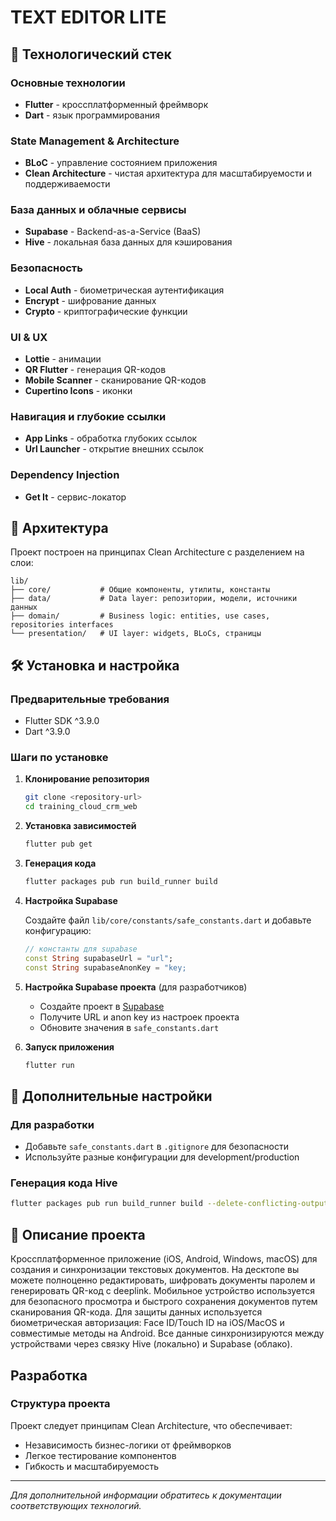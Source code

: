 # TEXT EDITOR LITE

## 🚀 Технологический стек

### Основные технологии

- **Flutter** - кроссплатформенный фреймворк
- **Dart** - язык программирования

### State Management & Architecture

- **BLoC** - управление состоянием приложения
- **Clean Architecture** - чистая архитектура для масштабируемости и поддерживаемости

### База данных и облачные сервисы

- **Supabase** - Backend-as-a-Service (BaaS)
- **Hive** - локальная база данных для кэширования

### Безопасность

- **Local Auth** - биометрическая аутентификация
- **Encrypt** - шифрование данных
- **Crypto** - криптографические функции

### UI & UX

- **Lottie** - анимации
- **QR Flutter** - генерация QR-кодов
- **Mobile Scanner** - сканирование QR-кодов
- **Cupertino Icons** - иконки

### Навигация и глубокие ссылки

- **App Links** - обработка глубоких ссылок
- **Url Launcher** - открытие внешних ссылок

### Dependency Injection

- **Get It** - сервис-локатор

## 📁 Архитектура

Проект построен на принципах Clean Architecture с разделением на слои:

```
lib/
├── core/           # Общие компоненты, утилиты, константы
├── data/           # Data layer: репозитории, модели, источники данных
├── domain/         # Business logic: entities, use cases, repositories interfaces
└── presentation/   # UI layer: widgets, BLoCs, страницы
```

## 🛠 Установка и настройка

### Предварительные требования

- Flutter SDK ^3.9.0
- Dart ^3.9.0

### Шаги по установке

1. **Клонирование репозитория**

   ```bash
   git clone <repository-url>
   cd training_cloud_crm_web
   ```

2. **Установка зависимостей**

   ```bash
   flutter pub get
   ```

3. **Генерация кода**

   ```bash
   flutter packages pub run build_runner build
   ```

4. **Настройка Supabase**

   Создайте файл `lib/core/constants/safe_constants.dart` и добавьте конфигурацию:

   ```dart
   // константы для supabase
   const String supabaseUrl = "url";
   const String supabaseAnonKey = "key;
   ```

5. **Настройка Supabase проекта** (для разработчиков)

   - Создайте проект в [Supabase](https://supabase.com)
   - Получите URL и anon key из настроек проекта
   - Обновите значения в `safe_constants.dart`

6. **Запуск приложения**
   ```bash
   flutter run
   ```

## 🔧 Дополнительные настройки

### Для разработки

- Добавьте `safe_constants.dart` в `.gitignore` для безопасности
- Используйте разные конфигурации для development/production

### Генерация кода Hive

```bash
flutter packages pub run build_runner build --delete-conflicting-outputs
```

## 📝 Описание проекта

Кроссплатформенное приложение (iOS, Android, Windows, macOS) для создания и синхронизации текстовых документов. На десктопе вы можете полноценно редактировать, шифровать документы паролем и генерировать QR-код с deeplink. Мобильное устройство используется для безопасного просмотра и быстрого сохранения документов путем сканирования QR-кода. Для защиты данных используется биометрическая авторизация: Face ID/Touch ID на iOS/MacOS и совместимые методы на Android. Все данные синхронизируются между устройствами через связку Hive (локально) и Supabase (облако).

## Разработка

### Структура проекта

Проект следует принципам Clean Architecture, что обеспечивает:

- Независимость бизнес-логики от фреймворков
- Легкое тестирование компонентов
- Гибкость и масштабируемость

---

_Для дополнительной информации обратитесь к документации соответствующих технологий._
